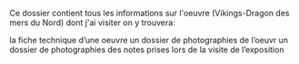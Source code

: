 Ce dossier contient tous les informations sur l'oeuvre (Vikings-Dragon des mers du Nord) dont j'ai visiter on y trouvera:

la fiche technique d’une oeuvre un dossier de photographies de l’oeuvr un dossier de photographies des notes prises lors de la visite de l’exposition
